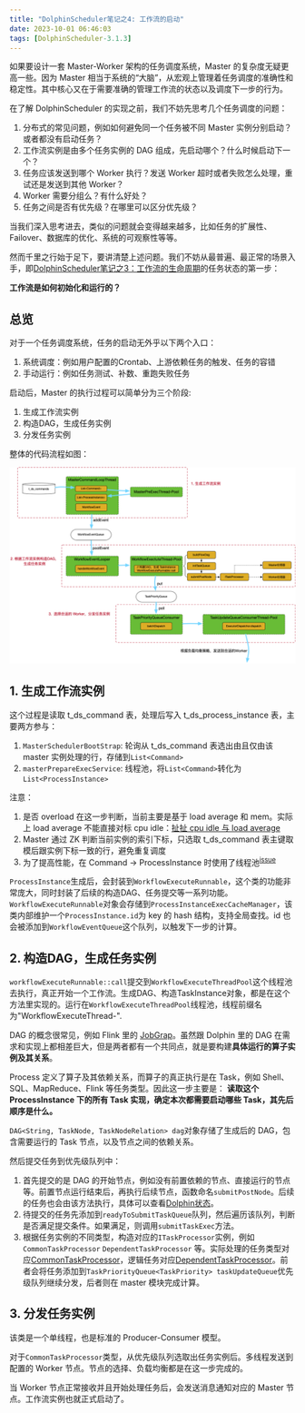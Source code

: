 ```yaml
---
title: "DolphinScheduler笔记之4: 工作流的启动"
date: 2023-10-01 06:46:03
tags: [DolphinScheduler-3.1.3]
---
```


如果要设计一套 Master-Worker 架构的任务调度系统，Master 的复杂度无疑更高一些。因为 Master 相当于系统的“大脑”，从宏观上管理着任务调度的准确性和稳定性。其中核心又在于需要准确的管理工作流的状态以及调度下一步的行为。

在了解 DolphinScheduler 的实现之前，我们不妨先思考几个任务调度的问题：

1. 分布式的常见问题，例如如何避免同一个任务被不同 Master 实例分别启动？或者都没有启动任务？  
2. 工作流实例是由多个任务实例的 DAG 组成，先启动哪个？什么时候启动下一个？  
3. 任务应该发送到哪个 Worker 执行？发送 Worker 超时或者失败怎么处理，重试还是发送到其他 Worker？  
4. Worker 需要分组么？有什么好处？    
5. 任务之间是否有优先级？在哪里可以区分优先级？   

当我们深入思考进去，类似的问题就会变得越来越多，比如任务的扩展性、Failover、数据库的优化、系统的可观察性等等。

然而千里之行始于足下，要讲清楚上述问题。我们不妨从最普遍、最正常的场景入手，即[DolphinScheduler笔记之3：工作流的生命周期](https://izualzhy.cn/ds-process-life-cycle)的任务状态的第一步：

**工作流是如何初始化和运行的？**

## 总览

对于一个任务调度系统，任务的启动无外乎以下两个入口：
1. 系统调度：例如用户配置的Crontab、上游依赖任务的触发、任务的容错  
2. 手动运行：例如任务测试、补数、重跑失败任务    

启动后，Master 的执行过程可以简单分为三个阶段:

1. 生成工作流实例  
2. 构造DAG，生成任务实例     
3. 分发任务实例    

整体的代码流程如图：

![工作流的初始化和启动](/assets/images/dolphin/dolphin/master-start-process.png)


## 1. 生成工作流实例  

这个过程是读取 t_ds_command 表，处理后写入 t_ds_process_instance 表，主要两方参与：  
1. `MasterSchedulerBootStrap`: 轮询从 t_ds_command 表选出由且仅由该 master 实例处理的行，存储到`List<Command>`  
2. `masterPrepareExecService`: 线程池，将`List<Command>`转化为`List<ProcessInstance>`  

注意：  
1. 是否 overload 在这一步判断，当前主要是基于 load average 和 mem。实际上 load average 不能直接对标 cpu idle：[扯扯 cpu idle 与 load average](https://izualzhy.cn/sys-idle-load)  
2. Master 通过 ZK 判断当前实例的索引下标，只选取 t_ds_command 表主键取模后跟实例下标一致的行，避免重复调度  
3. 为了提高性能，在 Command -> ProcessInstance 时使用了线程池<sup>[issue](https://github.com/apache/dolphinscheduler/issues/6849)</sup>  

`ProcessInstance`生成后，会封装到`WorkflowExecuteRunnable`，这个类的功能非常庞大，同时封装了后续的构造DAG、任务提交等一系列功能。  
`WorkflowExecuteRunnable`对象会存储到`ProcessInstanceExecCacheManager`，该类内部维护一个`ProcessInstance.id`为 key 的 hash 结构，支持全局查找。id 也会被添加到`WorkflowEventQueue`这个队列，以触发下一步的计算。

## 2. 构造DAG，生成任务实例     

`workflowExecuteRunnable::call`提交到`WorkflowExecuteThreadPool`这个线程池去执行，真正开始一个工作流。生成DAG、构造TaskInstance对象，都是在这个方法里实现的。运行在`WorkflowExecuteThreadPool`线程池，线程前缀名为"WorkflowExecuteThread-".

DAG 的概念很常见，例如 Flink 里的 [JobGrap](https://izualzhy.cn/flink-source-job-graph)。虽然跟 Dolphin 里的 DAG 在需求和实现上都相差巨大，但是两者都有一个共同点，就是要构建**具体运行的算子实例及其关系**。

Process 定义了算子及其依赖关系，而算子的真正执行是在 Task，例如 Shell、SQL、MapReduce、Flink 等任务类型。因此这一步主要是：  **读取这个 ProcessInstance 下的所有 Task 实现，确定本次都需要启动哪些 Task，其先后顺序是什么。**

`DAG<String, TaskNode, TaskNodeRelation> dag`对象存储了生成后的 DAG，包含需要运行的 Task 节点，以及节点之间的依赖关系。

然后提交任务到优先级队列中：

1. 首先提交的是 DAG 的开始节点，例如没有前置依赖的节点、直接运行的节点等。前置节点运行结束后，再执行后续节点，函数命名`submitPostNode`。后续的任务也会由该方法执行，具体可以查看[Dolphin状态](https://izualzhy.cn/ds-state-machine-first)。   
2. 待提交的任务先添加到`readyToSubmitTaskQueue`队列，然后遍历该队列，判断是否满足提交条件。如果满足，则调用`submitTaskExec`方法。  
3. 根据任务实例的不同类型，构造对应的`ITaskProcessor`实例，例如 `CommonTaskProcessor` `DependentTaskProcessor` 等。实际处理的任务类型对应[CommonTaskProcessor](http://izualzhy.cn/ds-commontaskprocessor)，逻辑任务对应[DependentTaskProcessor](https://izualzhy.cn/ds-dependent)。前者会将任务添加到`TaskPriorityQueue<TaskPriority> taskUpdateQueue`优先级队列继续分发，后者则在 master 模块完成计算。  

## 3. 分发任务实例    

该类是一个单线程，也是标准的 Producer-Consumer 模型。

对于`CommonTaskProcessor`类型，从优先级队列选取出任务实例后。多线程发送到配置的 Worker 节点。节点的选择、负载均衡都是在这一步完成的。

当 Worker 节点正常接收并且开始处理任务后，会发送消息通知对应的 Master 节点。工作流实例也就正式启动了。  

